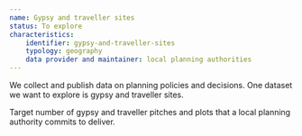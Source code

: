 ```yaml
---
name: Gypsy and traveller sites
status: To explore
characteristics:
    identifier: gypsy-and-traveller-sites
    typology: geography
    data provider and maintainer: local planning authorities
---
```


We collect and publish data on planning policies and decisions. One dataset we want to explore is gypsy and traveller sites.

Target number of gypsy and traveller pitches and plots that a local planning authority commits to deliver.
